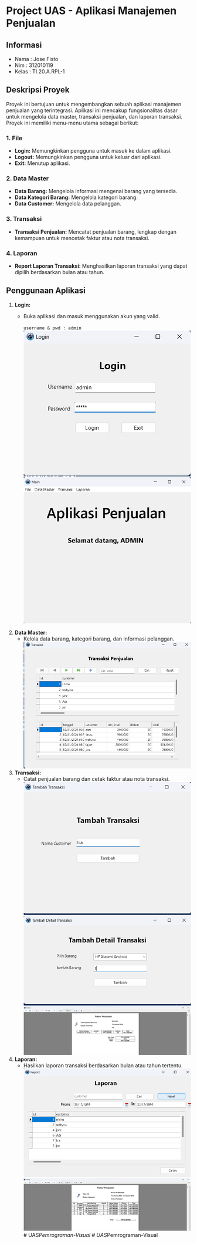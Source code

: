 # Project UAS - Aplikasi Manajemen Penjualan
## Informasi
- Nama : Jose Fisto
- Nim : 312010119
- Kelas : TI.20.A.RPL-1

## Deskripsi Proyek

Proyek ini bertujuan untuk mengembangkan sebuah aplikasi manajemen penjualan yang terintegrasi. Aplikasi ini mencakup fungsionalitas dasar untuk mengelola data master, transaksi penjualan, dan laporan transaksi. Proyek ini memiliki menu-menu utama sebagai berikut:

### 1. File
   - **Login:** Memungkinkan pengguna untuk masuk ke dalam aplikasi.
   - **Logout:** Memungkinkan pengguna untuk keluar dari aplikasi.
   - **Exit:** Menutup aplikasi.

### 2. Data Master
   - **Data Barang:** Mengelola informasi mengenai barang yang tersedia.
   - **Data Kategori Barang:** Mengelola kategori barang.
   - **Data Customer:** Mengelola data pelanggan.

### 3. Transaksi
   - **Transaksi Penjualan:** Mencatat penjualan barang, lengkap dengan kemampuan untuk mencetak faktur atau nota transaksi.

### 4. Laporan
   - **Report Laporan Transaksi:** Menghasilkan laporan transaksi yang dapat dipilih berdasarkan bulan atau tahun.

## Penggunaan Aplikasi

1. **Login:**
   - Buka aplikasi dan masuk menggunakan akun yang valid.
     
     `username & pwd : admin`
![img](assets/Login.png)
![img](assets/Login1.png)
2. **Data Master:**
   - Kelola data barang, kategori barang, dan informasi pelanggan.
![img](assets/dta_mast1.png)
3. **Transaksi:**
   - Catat penjualan barang dan cetak faktur atau nota transaksi.
![img](assets/trn.png)
![img](assets/trn1.png)
![img](assets/trn2.png)
4. **Laporan:**
   - Hasilkan laporan transaksi berdasarkan bulan atau tahun tertentu.
![img](assets//report.png)
![img](assets//report1.png)#   U A S _ P e m r o g r a m a n - V i s u a l 
 
 #   U A S _ P e m r o g r a m a n - V i s u a l 
 
 
